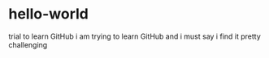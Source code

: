 # hello-world
trial to learn GitHub
i am trying to learn GitHub and i must say i find it pretty challenging
